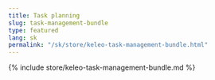 ```yaml
---
title: Task planning
slug: task-management-bundle
type: featured
lang: sk
permalink: "/sk/store/keleo-task-management-bundle.html"
---
```


{% include store/keleo-task-management-bundle.md %}
